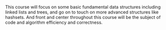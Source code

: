 This course will focus on some basic fundamental data structures including linked lists and trees, and go on to touch on more advanced structures like hashsets. And front and center throughout this course will be the subject of code and algorithm efficiency and correctness.